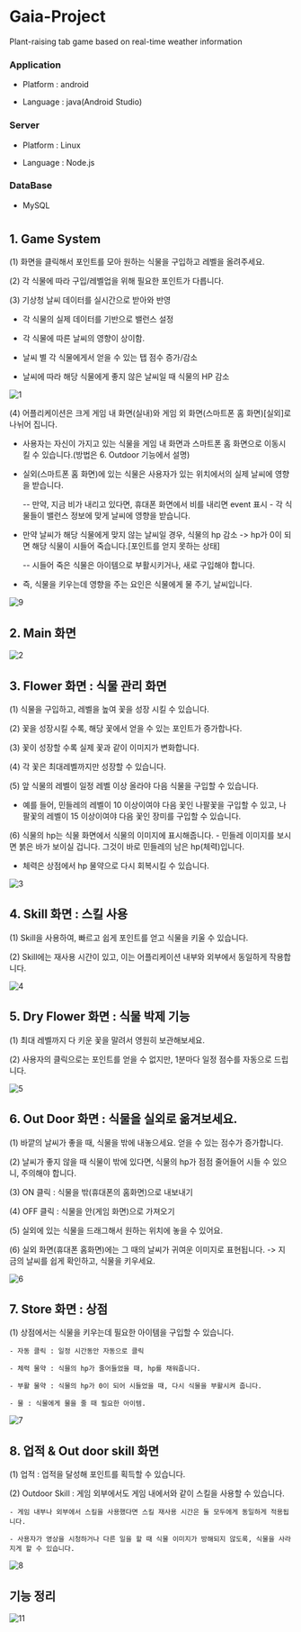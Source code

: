# Gaia-Project

Plant-raising tab game based on real-time weather information  

### Application   
  - Platform : android

  - Language : java(Android Studio)
  
### Server 
  - Platform : Linux
  
  - Language : Node.js

### DataBase
  - MySQL

#
##
## 1. Game System

(1) 화면을 클릭해서 포인트를 모아 원하는 식물을 구입하고 레벨을 올려주세요.

(2) 각 식물에 따라 구입/레벨업을 위해 필요한 포인트가 다릅니다.

(3) 기상청 날씨 데이터를 실시간으로 받아와 반영

  - 각 식물의 실제 데이터를 기반으로 밸런스 설정
  
  - 각 식물에 따른 날씨의 영향이 상이함.
  
  - 날씨 별 각 식물에게서 얻을 수 있는 탭 점수 증가/감소
  
  - 날씨에 따라 해당 식물에게 좋지 않은 날씨일 때 식물의 HP 감소
  
![1](https://user-images.githubusercontent.com/22411296/61605696-ab86af00-ac81-11e9-8bc1-eaf0fcb17faa.JPG)

(4) 어플리케이션은 크게 게임 내 화면(실내)와 게임 외 화면(스마트폰 홈 화면)[실외]로 나뉘어 집니다.

  - 사용자는 자신이 가지고 있는 식물을 게임 내 화면과 스마트폰 홈 화면으로 이동시킬 수 있습니다.(방법은 6. Outdoor 기능에서 설명)
  
  - 실외(스마트폰 홈 화면)에 있는 식물은 사용자가 있는 위치에서의 실제 날씨에 영향을 받습니다.
  
      -- 만약, 지금 비가 내리고 있다면, 휴대폰 화면에서 비를 내리면 event 표시 - 각 식물들이 밸런스 정보에 맞게 날씨에 영향을 받습니다.

  - 만약 날씨가 해당 식물에게 맞지 않는 날씨일 경우, 식물의 hp 감소 -> hp가 0이 되면 해당 식물이 시들어 죽습니다.[포인트를 얻지 못하는 상태]
  
      -- 시들어 죽은 식물은 아이템으로 부활시키거나, 새로 구입해야 합니다.
        
  - 즉, 식물을 키우는데 영향을 주는 요인은 식물에게 물 주기, 날씨입니다.
  
![9](https://user-images.githubusercontent.com/22411296/61606268-62842a00-ac84-11e9-9caa-edd602bb58ac.JPG)

## 2. Main 화면
![2](https://user-images.githubusercontent.com/22411296/61606075-885cff00-ac83-11e9-8a68-3bb31f4f14da.JPG)

## 3. Flower 화면 : 식물 관리 화면
(1) 식물을 구입하고, 레벨을 높여 꽃을 성장 시킬 수 있습니다.

(2) 꽃을 성장시킬 수록, 해당 꽃에서 얻을 수 있는 포인트가 증가합나다.

(3) 꽃이 성장할 수록 실제 꽃과 같이 이미지가 변화합니다.

(4) 각 꽃은 최대레벨까지만 성장할 수 있습니다.

(5) 앞 식물의 레벨이 일정 레벨 이상 올라야 다음 식물을 구입할 수 있습니다.

  - 예를 들어, 민들레의 레벨이 10 이상이여야 다음 꽃인 나팔꽃을 구입할 수 있고, 나팔꽃의 레벨이 15 이상이여야 다음 꽃인 장미를 구입할 수 있습니다.
  
(6) 식물의 hp는 식물 화면에서 식물의 이미지에 표시해줍니다. - 민들레 이미지를 보시면 붉은 바가 보이실 겁니다. 그것이 바로 민들레의 남은 hp(체력)입니다.
  
  - 체력은 상점에서 hp 물약으로 다시 회복시킬 수 있습니다.

![3](https://user-images.githubusercontent.com/22411296/61606163-eb4e9600-ac83-11e9-8a38-776407e61ed9.JPG)

## 4. Skill 화면 : 스킬 사용
(1) Skill을 사용하여, 빠르고 쉽게 포인트를 얻고 식물을 키울 수 있습니다.

(2) Skill에는 재사용 시간이 있고, 이는 어플리케이션 내부와 외부에서 동일하게 작용합니다.

![4](https://user-images.githubusercontent.com/22411296/61606487-8c8a1c00-ac85-11e9-974a-6593581b7c7a.JPG)

## 5. Dry Flower 화면 : 식물 박제 기능
(1) 최대 레벨까지 다 키운 꽃을 말려서 영원히 보관해보세요.

(2) 사용자의 클릭으로는 포인트를 얻을 수 없지만, 1분마다 일정 점수를 자동으로 드립니다.

![5](https://user-images.githubusercontent.com/22411296/61606695-89dbf680-ac86-11e9-9fd1-362530b6f230.JPG)

## 6. Out Door 화면 : 식물을 실외로 옮겨보세요.
(1) 바깥의 날씨가 좋을 때, 식물을 밖에 내놓으세요. 얻을 수 있는 점수가 증가합니다.

(2) 날씨가 좋지 않을 때 식물이 밖에 있다면, 식물의 hp가 점점 줄어들어 시들 수 있으니, 주의해야 합니다.

(3) ON 클릭 : 식물을 밖(휴대폰의 홈화면)으로 내보내기

(4) OFF 클릭 : 식물을 안(게임 화면)으로 가져오기

(5) 실외에 있는 식물을 드래그해서 원하는 위치에 놓을 수 있어요.

(6) 실외 화면(휴대폰 홈화면)에는 그 때의 날씨가 귀여운 이미지로 표현됩니다. -> 지금의 날씨를 쉽게 확인하고, 식물을 키우세요.

![6](https://user-images.githubusercontent.com/22411296/61606815-0a025c00-ac87-11e9-8863-ee596405ff07.JPG)

## 7. Store 화면 : 상점
(1) 상점에서는 식물을 키우는데 필요한 아이템을 구입할 수 있습니다.

    - 자동 클릭 : 일정 시간동안 자동으로 클릭
    
    - 체력 물약 : 식믈의 hp가 줄어들었을 때, hp를 채워줍니다.
    
    - 부활 물약 : 식물의 hp가 0이 되어 시들었을 때, 다시 식물을 부활시켜 줍니다.
    
    - 물 : 식물에게 물을 줄 때 필요한 아이템.
    
![7](https://user-images.githubusercontent.com/22411296/61606887-55b50580-ac87-11e9-9d3e-a37f2afc18a7.JPG)

## 8. 업적 & Out door skill 화면
(1) 업적 : 업적을 달성해 포인트를 획득할 수 있습니다.

(2) Outdoor Skill : 게임 외부에서도 게임 내에서와 같이 스킬을 사용할 수 있습니다.

    - 게임 내부나 외부에서 스킬을 사용했다면 스킬 재사용 시간은 둘 모두에게 동일하게 적용됩니다.
    
    - 사용자가 영상을 시청하거나 다른 일을 할 때 식물 이미지가 방해되지 않도록, 식물을 사라지게 할 수 있습니다.
    
 ![8](https://user-images.githubusercontent.com/22411296/61607022-e390f080-ac87-11e9-9346-73061fd0a891.JPG)
 
 ## 기능 정리
 ![11](https://user-images.githubusercontent.com/22411296/61607086-19ce7000-ac88-11e9-8413-5b027fb81bbb.JPG)

